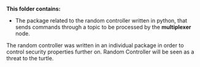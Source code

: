 **This folder contains:**
* The package related to the random controller written in python, that sends commands through a topic to be processed by the **multiplexer** node.

The random controller was written in an individual package in order to control security properties further on. Random Controller will be seen as a threat to the turtle.

